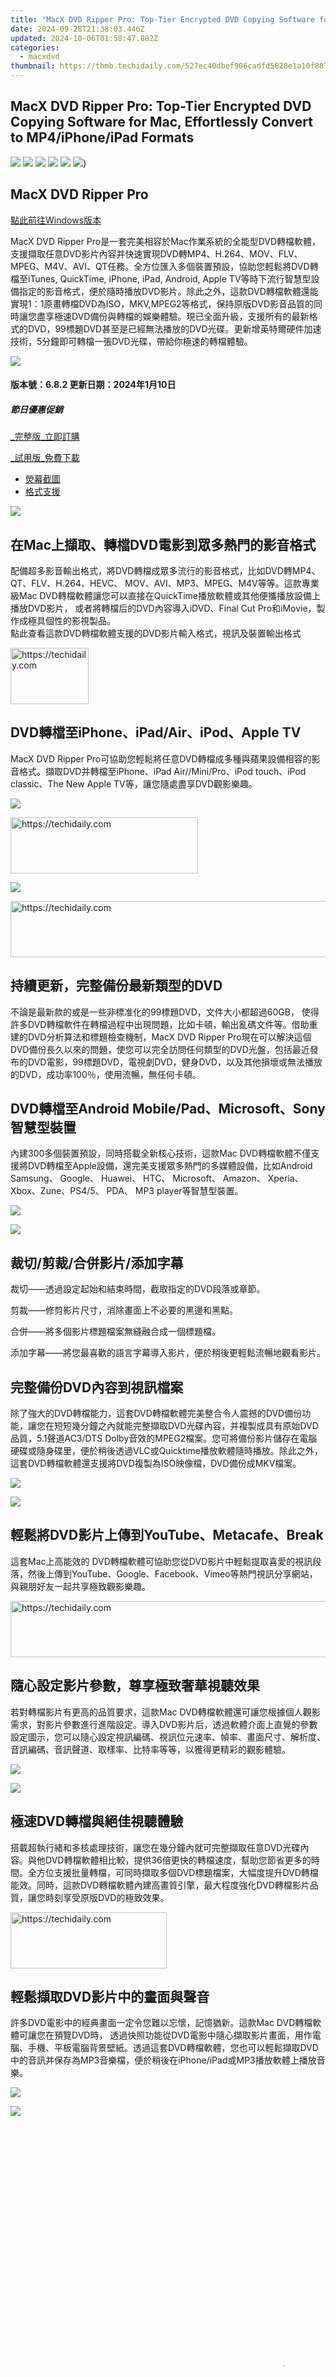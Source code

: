 ```yaml
---
title: "MacX DVD Ripper Pro: Top-Tier Encrypted DVD Copying Software for Mac, Effortlessly Convert to MP4/iPhone/iPad Formats"
date: 2024-09-28T21:38:03.446Z
updated: 2024-10-06T01:58:47.882Z
categories:
  - macxdvd
thumbnail: https://thmb.techidaily.com/527ec40dbef906cadfd5828e1a10f887ec75fd463af4e51940397e62459c5f66.jpg
---
```


## MacX DVD Ripper Pro: Top-Tier Encrypted DVD Copying Software for Mac, Effortlessly Convert to MP4/iPhone/iPad Formats

[![](https://www.macxdvd.com/mac-dvd-ripper-pro/../flag/ben-fift.png)](https://www.macxdvd.com/mac-dvd-ripper-pro/index.htm) [![](https://www.macxdvd.com/mac-dvd-ripper-pro/../flag/bjp-fift.png)](https://tools.techidaily.com/macxdvd/products/) [![](https://www.macxdvd.com/mac-dvd-ripper-pro/../flag/bde-fift.png)](https://tools.techidaily.com/macxdvd/products/) [![](https://www.macxdvd.com/mac-dvd-ripper-pro/../flag/bcn-fift.png)](https://tools.techidaily.com/macxdvd/products/) [![](https://www.macxdvd.com/mac-dvd-ripper-pro/../flag/fr.png)](https://tools.techidaily.com/macxdvd/products/) [![](https://www.macxdvd.com/mac-dvd-ripper-pro/../flag/it.png)](https://tools.techidaily.com/macxdvd/products/)}

## MacX DVD Ripper Pro 

[點此前往Windows版本](https://tools.techidaily.com/macxdvd/products/) 

MacX DVD Ripper Pro是一套完美相容於Mac作業系統的全能型DVD轉檔軟體，支援擷取任意DVD影片內容并快速實現DVD轉MP4、H.264、MOV、FLV、MPEG、M4V、AVI、QT任務。全方位匯入多個裝置預設，協助您輕鬆將DVD轉檔至iTunes, QuickTime, iPhone, iPad, Android, Apple TV等時下流行智慧型設備指定的影音格式，便於隨時播放DVD影片。除此之外，這款DVD轉檔軟體還能實現1：1原畫轉檔DVD為ISO，MKV,MPEG2等格式，保持原版DVD影音品質的同時讓您盡享極速DVD備份與轉檔的娛樂體驗。現已全面升級，支援所有的最新格式的DVD，99標題DVD甚至是已經無法播放的DVD光碟。更新增英特爾硬件加速技術，5分鐘即可轉檔一張DVD光碟，帶給你極速的轉檔體驗。

![](https://www.macxdvd.com/mac-dvd-ripper-pro/img-style/rip-scr-fift.png) 

#### 版本號：6.8.2 更新日期：2024年1月10日

##### 節日優惠促銷

[_完整版_立即訂購](https://tools.techidaily.com/macxdvd/products/) 

[_試用版_免費下載](https://tools.techidaily.com/macxdvd/products/) 

* [熒幕截圖](https://tools.techidaily.com/macxdvd/products/)
* [格式支援](https://tools.techidaily.com/macxdvd/products/)

![](https://www.macxdvd.com/mac-dvd-ripper-pro/img-style/fertrue01-fift.png) 

## 在Mac上擷取、轉檔DVD電影到眾多熱門的影音格式

配備超多影音輸出格式，將DVD轉檔成眾多流行的影音格式，比如DVD轉MP4、QT、FLV、H.264、HEVC、 MOV、AVI、MP3、MPEG、M4V等等。這款專業級Mac DVD轉檔軟體讓您可以直接在QuickTime播放軟體或其他便攜播放設備上播放DVD影片， 或者將轉檔后的DVD內容導入iDVD、Final Cut Pro和iMovie，製作成極具個性的影視製品。  
點此查看這款DVD轉檔軟體支援的DVD影片輸入格式，視訊及裝置輸出格式

<!-- affiliate ads begin -->
<a href="https://aligracehair.sjv.io/c/5597632/2135395/19272" target="_top" id="2135395">
  <img src="//a.impactradius-go.com/display-ad/19272-2135395" border="0" alt="https://techidaily.com" width="125" height="90"/>
</a>
<img height="0" width="0" src="https://aligracehair.sjv.io/i/5597632/2135395/19272" style="position:absolute;visibility:hidden;" border="0" />
<!-- affiliate ads end -->

## DVD轉檔至iPhone、iPad/Air、iPod、Apple TV

MacX DVD Ripper Pro可協助您輕鬆將任意DVD轉檔成多種與蘋果設備相容的影音格式。擷取DVD并轉檔至iPhone、iPad Air//Mini/Pro、iPod touch、iPod classic、The New Apple TV等，讓您隨處盡享DVD觀影樂趣。

![](https://www.macxdvd.com/mac-dvd-ripper-pro/img-style/fertrue02-fift.png) 

<!-- affiliate ads begin -->
<a href="https://aligracehair.sjv.io/c/5597632/2087234/19272" target="_top" id="2087234">
  <img src="//a.impactradius-go.com/display-ad/19272-2087234" border="0" alt="https://techidaily.com" width="300" height="90"/>
</a>
<img height="0" width="0" src="https://aligracehair.sjv.io/i/5597632/2087234/19272" style="position:absolute;visibility:hidden;" border="0" />
<!-- affiliate ads end -->

![](https://www.macxdvd.com/mac-dvd-ripper-pro/img-style/fertrue03-fift.png) 

<!-- affiliate ads begin -->
<a href="https://appsumo.8odi.net/c/5597632/2151868/7443" target="_top" id="2151868">
  <img src="//a.impactradius-go.com/display-ad/7443-2151868" border="0" alt="https://techidaily.com" width="600" height="90"/>
</a>
<img height="0" width="0" src="https://appsumo.8odi.net/i/5597632/2151868/7443" style="position:absolute;visibility:hidden;" border="0" />
<!-- affiliate ads end -->

## 持續更新，完整備份最新類型的DVD

不論是最新款的或是一些非標准化的99標題DVD，文件大小都超過60GB， 使得許多DVD轉檔軟件在轉檔過程中出現問題，比如卡頓，輸出亂碼文件等。借助重建的DVD分析算法和標題檢查機制，MacX DVD Ripper Pro現在可以解決這個DVD備份長久以來的問題，使您可以完全訪問任何類型的DVD光盤，包括最近發布的DVD電影，99標題DVD，電視劇DVD，健身DVD，以及其他損壞或無法播放的DVD，成功率100％，使用流暢，無任何卡頓。

## DVD轉檔至Android Mobile/Pad、Microsoft、Sony智慧型裝置

內建300多個裝置預設，同時搭載全新核心技術，這款Mac DVD轉檔軟體不僅支援將DVD轉檔至Apple設備，還完美支援眾多熱門的多媒體設備，比如Android Samsung、 Google、 Huawei、 HTC、 Microsoft、 Amazon、 Xperia、 Xbox、Zune、PS4/5、 PDA、 MP3 player等智慧型裝置。

![](https://www.macxdvd.com/mac-dvd-ripper-pro/img-style/fertrue04-fift.png) 

![](https://www.macxdvd.com/mac-dvd-ripper-pro/img-style/fertrue05-fift.png) 

## 裁切/剪裁/合併影片/添加字幕

裁切——透過設定起始和結束時間，截取指定的DVD段落或章節。 

剪裁——修剪影片尺寸，消除畫面上不必要的黑邊和黑點。 

合併——將多個影片標題檔案無縫融合成一個標題檔。

添加字幕——將您最喜歡的語言字幕導入影片，便於稍後更輕鬆流暢地觀看影片。 

## 完整備份DVD內容到視訊檔案

除了強大的DVD轉檔能力，這套DVD轉檔軟體完美整合令人震撼的DVD備份功能，讓您在短短幾分鐘之內就能完整擷取DVD光碟內容，并複製成具有原始DVD品質，5.1聲道AC3/DTS Dolby音效的MPEG2檔案。您可將備份影片儲存在電腦硬碟或隨身碟里，便於稍後透過VLC或Quicktime播放軟體隨時播放。除此之外，這套DVD轉檔軟體還支援將DVD複製為ISO映像檔，DVD備份成MKV檔案。

![](https://www.macxdvd.com/mac-dvd-ripper-pro/img-style/fertrue06-fift.png) 

![](https://www.macxdvd.com/mac-dvd-ripper-pro/img-style/fertrue07-fift.png) 

## 輕鬆將DVD影片上傳到YouTube、Metacafe、Break

這套Mac上高能效的 DVD轉檔軟體可協助您從DVD影片中輕鬆提取喜愛的視訊段落，然後上傳到YouTube、Google、Facebook、Vimeo等熱門視訊分享網站，與親朋好友一起共享極致觀影樂趣。

<!-- affiliate ads begin -->
<a href="https://aidotcom.pxf.io/c/5597632/2134501/19576" target="_top" id="2134501">
  <img src="//a.impactradius-go.com/display-ad/19576-2134501" border="0" alt="https://techidaily.com" width="640" height="90"/>
</a>
<img height="0" width="0" src="https://aidotcom.pxf.io/i/5597632/2134501/19576" style="position:absolute;visibility:hidden;" border="0" />
<!-- affiliate ads end -->

## 隨心設定影片參數，尊享極致奢華視聽效果

若對轉檔影片有更高的品質要求，這款Mac DVD轉檔軟體還可讓您根據個人觀影需求，對影片參數進行進階設定。導入DVD影片后，透過軟體介面上直覺的參數設定圖示，您可以隨心設定視訊編碼、視訊位元速率、幀率、畫面尺寸、解析度、音訊編碼、音訊聲道、取樣率、比特率等等，以獲得更精彩的觀影體驗。

![](https://www.macxdvd.com/mac-dvd-ripper-pro/img-style/fertrue08-fift.png) 

![](https://www.macxdvd.com/mac-dvd-ripper-pro/img-style/fertrue09-fift.png) 

## 極速DVD轉檔與絕佳視聽體驗

搭載超執行緒和多核處理技術，讓您在幾分鐘內就可完整擷取任意DVD光碟內容。與他DVD轉檔軟體相比較，提供36倍更快的轉檔速度，幫助您節省更多的時間。全方位支援批量轉檔，可同時擷取多個DVD標題檔案，大幅度提升DVD轉檔能效。同時，這款DVD轉檔軟體內建高畫質引擎，最大程度強化DVD轉檔影片品質，讓您時刻享受原版DVD的極致效果。

<!-- affiliate ads begin -->
<a href="https://aligracehair.sjv.io/c/5597632/2135412/19272" target="_top" id="2135412">
  <img src="//a.impactradius-go.com/display-ad/19272-2135412" border="0" alt="https://techidaily.com" width="250" height="90"/>
</a>
<img height="0" width="0" src="https://aligracehair.sjv.io/i/5597632/2135412/19272" style="position:absolute;visibility:hidden;" border="0" />
<!-- affiliate ads end -->

## 輕鬆擷取DVD影片中的畫面與聲音

許多DVD電影中的經典畫面一定令您難以忘懷，記憶猶新。這款Mac DVD轉檔軟體可讓您在預覽DVD時， 透過快照功能從DVD電影中隨心擷取影片畫面，用作電腦、手機、平板電腦背景壁紙。透過這套DVD轉檔軟體，您也可以輕鬆擷取DVD中的音訊并保存為MP3音樂檔，便於稍後在iPhone/iPad或MP3播放軟體上播放音樂。

![](https://www.macxdvd.com/mac-dvd-ripper-pro/img-style/fertrue10-fift.png) 

![](https://www.macxdvd.com/mac-dvd-ripper-pro/img-style/fertrue11-fift.png) 

<!-- affiliate ads begin -->
<span id="1484963">
					<video width="864" height="864" style="cursor:pointer"
           poster="//a.impactradius-go.com/display-clicktoplayimage/1484963.png"
           onclick="if(!this.playClicked){this.play();this.setAttribute('controls',true);this.playClicked=true;}">
	   <source src="//a.impactradius-go.com/display-ad/16446-1484963">
	   <img src="//a.impactradius-go.com/display-clicktoplayimage/1484963.png" style="border: none; height: 100%; width: 100%; object-fit: contain">
	</video>
	<div style="width:540px;text-align:center"><a href="javascript:window.open(decodeURIComponent('https%3A%2F%2Flaganoo.pxf.io%2Fc%2F5597632%2F1484963%2F16446'), '_blank');void(0);">Click here</a></div>
</span>
<img height="0" width="0" src="https://imp.pxf.io/i/5597632/1484963/16446" style="position:absolute;visibility:hidden;" border="0" />
<!-- affiliate ads end -->

## 全面搭載進階技術，著力優化轉檔能效

完美支援超執行緒、批量轉檔技術以及多核CPU硬體加速（專為i3、i5、i7設計），可大幅度提升轉檔速度。 此外，這款DVD轉檔軟體還內建"安全運行模式"與"反交錯加速"進階功能，讓轉檔進程更流暢，進一步強化轉檔影片品質。

#### _節日優惠促銷 :_

[_完整版_立即訂購](https://tools.techidaily.com/macxdvd/products/) 

[_試用版_ 免費下載](https://tools.techidaily.com/macxdvd/products/) 

### 熱門產品

* [強檔Mac影片轉檔軟體](https://tools.techidaily.com/macxdvd/products/)
* [DVD轉iPhone影片軟體](https://tools.techidaily.com/macxdvd/products/)
* [iPhone影片轉檔軟體](https://tools.techidaily.com/macxdvd/products/)
* [DVD轉iPad影片軟體](https://tools.techidaily.com/macxdvd/products/)
* [iPad影片轉檔軟體](https://tools.techidaily.com/macxdvd/products/)
* [DVD轉iPod影片軟體](https://tools.techidaily.com/macxdvd/products/)
* [iPod影片轉檔軟體](https://tools.techidaily.com/macxdvd/products/)
* [DVD轉iTunes影片軟體](https://tools.techidaily.com/macxdvd/products/)
* [iTunes影片轉檔軟體](https://tools.techidaily.com/macxdvd/products/)

<!-- affiliate ads begin -->
<a href="https://appsumo.8odi.net/c/5597632/2082533/7443" target="_top" id="2082533">
  <img src="//a.impactradius-go.com/display-ad/7443-2082533" border="0" alt="https://techidaily.com" width="728" height="90"/>
</a>
<img height="0" width="0" src="https://appsumo.8odi.net/i/5597632/2082533/7443" style="position:absolute;visibility:hidden;" border="0" />
<!-- affiliate ads end -->

### 使用教學

* [如何在 Mac 上複製 DVD](https://tools.techidaily.com/macxdvd/products/)
* [如何使用Mac DVD轉檔軟體](https://tools.techidaily.com/macxdvd/products/)
* [如何輕鬆擷取、轉檔加密DVD電影](https://tools.techidaily.com/macxdvd/products/)
* [如何將ISO映像轉檔至MP4格式](https://tools.techidaily.com/macxdvd/products/)
* [熱門免費的DVD備份轉檔軟體推薦](https://tools.techidaily.com/macxdvd/products/)
* [Mac上免費好用的DVD轉檔軟體](https://tools.techidaily.com/macxdvd/products/)
* [如何在Mac上把DVD複製成ISO映像檔](https://tools.techidaily.com/macxdvd/products/)
* [如何在Mac上使用DVD Decrypter轉檔DVD](https://tools.techidaily.com/macxdvd/products/)
* [如何在Mac上把加密DVD複製到DVD光碟](https://tools.techidaily.com/macxdvd/products/)

<!-- affiliate ads begin -->
<a href="https://aligracehair.sjv.io/c/5597632/1885932/19272" target="_top" id="1885932">
  <img src="//a.impactradius-go.com/display-ad/19272-1885932" border="0" alt="https://techidaily.com" width="728" height="90"/>
</a>
<img height="0" width="0" src="https://aligracehair.sjv.io/i/5597632/1885932/19272" style="position:absolute;visibility:hidden;" border="0" />
<!-- affiliate ads end -->

### 相關資源

* [如何在 Mac 上複製 DVD](https://tools.techidaily.com/macxdvd/products/)
* [如何在 Mac 上將 DVD 翻錄到硬盤](https://tools.techidaily.com/macxdvd/products/)
* [透過Mac The Ripper擷取DVD電影](https://tools.techidaily.com/macxdvd/products/)
* [擷取、複製DVD并保存到MacBook硬碟](https://tools.techidaily.com/macxdvd/products/)
* [最值得推薦的10部好萊塢電影](https://tools.techidaily.com/macxdvd/products/)
* [如何免費擷取DVD音訊并轉存為MP3音樂檔](https://tools.techidaily.com/macxdvd/products/)
* [免費將DVD內容導入iMovie](https://tools.techidaily.com/macxdvd/products/)
* [在Mac上免費擷取DVD并轉檔成MP4格式](https://tools.techidaily.com/macxdvd/products/)
* [透過Handbrake擷取、轉檔DVD電影](https://tools.techidaily.com/macxdvd/products/)

[首頁](https://tools.techidaily.com/macxdvd/products/) | [關於我們](https://tools.techidaily.com/macxdvd/products/) | [網頁地圖](https://tools.techidaily.com/macxdvd/products/) | [保密政策](https://tools.techidaily.com/macxdvd/products/) | [條款聲明](https://tools.techidaily.com/macxdvd/products/) | [許可協議](https://tools.techidaily.com/macxdvd/products/) | [資源](https://tools.techidaily.com/macxdvd/products/) | [新聞](https://tools.techidaily.com/macxdvd/products/) | [聯絡我們](https://tools.techidaily.com/macxdvd/products/)

Copyright © 2024 Digiarty Software, Inc (MacXDVD). All rights reserved

Apple品牌及其標識，Mac、iPhone、iPad、iPod和iTunes為蘋果公司所有商標，在美國以及其他國家均已註冊。  
Digiarty所有產品與蘋果公司無任何合作或從屬關係。

<ins class="adsbygoogle"
     style="display:block"
     data-ad-format="autorelaxed"
     data-ad-client="ca-pub-7571918770474297"
     data-ad-slot="1223367746"></ins>

<ins class="adsbygoogle"
     style="display:block"
     data-ad-client="ca-pub-7571918770474297"
     data-ad-slot="8358498916"
     data-ad-format="auto"
     data-full-width-responsive="true"></ins>

<span class="atpl-alsoreadstyle">Also read:</span>
<div><ul>
<li><a href="https://youtube-blog.techidaily.com/amings-finest-top-10-gpu-picks-for-clear-online-broadcasts-for-2024/"><u>[New] Gaming's Finest Top 10 GPU Picks for Clear Online Broadcasts for 2024</u></a></li>
<li><a href="https://article-knowledge.techidaily.com/new-no-complications-approach-switching-up-flipper-voices-in-windows-domain-for-2024/"><u>[New] No-Complications Approach Switching Up Flipper Voices in Windows Domain for 2024</u></a></li>
<li><a href="https://youtube-videos.techidaily.com/updated-adjusting-youtubes-viewership-limits-for-content/"><u>[Updated] Adjusting YouTube's Viewership Limits for Content</u></a></li>
<li><a href="https://solve-news.techidaily.com/cookiebot-enabled-user-engagement-enhancing-your-sites-analytics-and-personalization/"><u>Cookiebot-Enabled User Engagement: Enhancing Your Site's Analytics and Personalization</u></a></li>
<li><a href="https://solve-news.techidaily.com/cookiebot-enhanced-site-experience-boost-your-traffic-with-smart-tracking/"><u>Cookiebot-Enhanced Site Experience: Boost Your Traffic with Smart Tracking</u></a></li>
<li><a href="https://solve-news.techidaily.com/cookiebot-enhanced-boost-your-sites-performance-with-expert-automation/"><u>Cookiebot-Enhanced: Boost Your Site's Performance with Expert Automation</u></a></li>
<li><a href="https://solve-news.techidaily.com/cookiebot-the-secret-ingredient-behind-smart-marketing-solutions/"><u>Cookiebot: The Secret Ingredient Behind Smart Marketing Solutions</u></a></li>
<li><a href="https://solve-news.techidaily.com/cookiebot-unlock-advanced-traffic-insights-and-optimize-user-experience/"><u>Cookiebot: Unlock Advanced Traffic Insights and Optimize User Experience</u></a></li>
<li><a href="https://solve-news.techidaily.com/cookiebots-advanced-personalization-techniques-boost-your-site-performance/"><u>Cookiebot's Advanced Personalization Techniques: Boost Your Site Performance!</u></a></li>
<li><a href="https://fix-guide.techidaily.com/how-to-pause-life360-location-sharing-for-xiaomi-redmi-k70-pro-drfone-by-drfone-virtual-android/"><u>How To Pause Life360 Location Sharing For Xiaomi Redmi K70 Pro | Dr.fone</u></a></li>
<li><a href="https://easy-unlock-android.techidaily.com/how-to-unlock-oneplus-12-phone-without-google-account-by-drfone-android/"><u>How to Unlock OnePlus 12 Phone without Google Account?</u></a></li>
<li><a href="https://change-location.techidaily.com/in-2024-can-i-use-itools-gpx-file-to-catch-the-rare-pokemon-on-samsung-galaxy-s24plus-drfone-by-drfone-virtual-android/"><u>In 2024, Can I use iTools gpx file to catch the rare Pokemon On Samsung Galaxy S24+ | Dr.fone</u></a></li>
<li><a href="https://network-issues.techidaily.com/tackling-fuzzy-visuals-in-far-cry-6/"><u>Tackling Fuzzy Visuals in Far Cry 6</u></a></li>
</ul></div>

